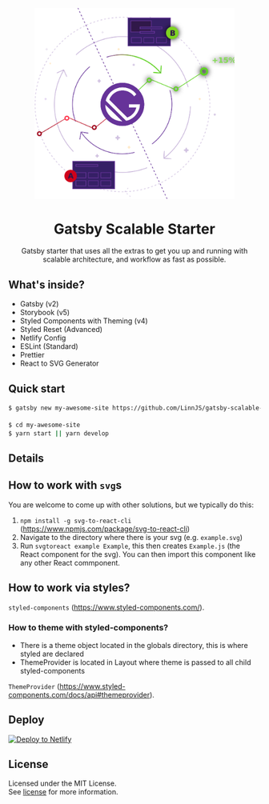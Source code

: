 <p align="center">
  <a href="https://www.gatsbyjs.org">
    <img alt="Gatsby" src="./src/assets/images/gatsby-tech.png" width="400" />
  </a>
</p>

<h1 align="center">
  Gatsby Scalable Starter
</h1>
<p align="center">
  Gatsby starter that uses all the extras to get you up and running with scalable architecture, and workflow as fast as possible.
</p>

##  What's inside?

- Gatsby (v2)
- Storybook (v5)
- Styled Components with Theming (v4)
- Styled Reset (Advanced)
- Netlify Config
- ESLint (Standard)
- Prettier
- React to SVG Generator

## Quick start
```bash
$ gatsby new my-awesome-site https://github.com/LinnJS/gatsby-scalable-starter

$ cd my-awesome-site
$ yarn start || yarn develop
```

## Details

## How to work with `svg`s

You are welcome to come up with other solutions, but we typically do this:

1. `npm install -g svg-to-react-cli` (https://www.npmjs.com/package/svg-to-react-cli)
2. Navigate to the directory where there is your svg (e.g. `example.svg`)
3. Run `svgtoreact example Example`, this then creates `Example.js` (the React component for the svg). You can then import this component like any other React commponent.

## How to work via styles?

 `styled-components` (https://www.styled-components.com/).
 
 ### How to theme with styled-components?
  - There is a theme object located in the globals directory, this is where styled are declared
  - ThemeProvider is located in Layout where theme is passed to all child styled-components
 
  `ThemeProvider` (https://www.styled-components.com/docs/api#themeprovider).

## Deploy

[![Deploy to Netlify](https://www.netlify.com/img/deploy/button.svg)](https://app.netlify.com/start/deploy?repository=https://github.com/markoradak/gatsby-starter-storybook)

## License

Licensed under the MIT License.  
See [license](LICENSE) for more information.
